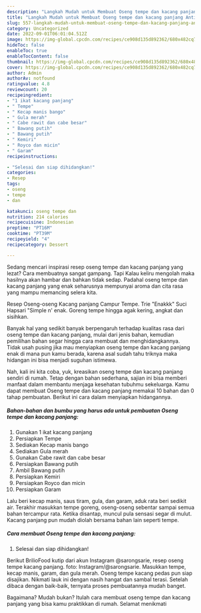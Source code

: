 ```yaml
---
description: "Langkah Mudah untuk Membuat Oseng tempe dan kacang panjang Anti Gagal"
title: "Langkah Mudah untuk Membuat Oseng tempe dan kacang panjang Anti Gagal"
slug: 557-langkah-mudah-untuk-membuat-oseng-tempe-dan-kacang-panjang-anti-gagal
category: Uncategorized
date: 2022-09-01T06:01:04.512Z
image: https://img-global.cpcdn.com/recipes/ce908d135d892362/680x482cq70/oseng-tempe-dan-kacang-panjang-foto-resep-utama.jpg
hideToc: false
enableToc: true
enableTocContent: false
thumbnail: https://img-global.cpcdn.com/recipes/ce908d135d892362/680x482cq70/oseng-tempe-dan-kacang-panjang-foto-resep-utama.jpg
cover: https://img-global.cpcdn.com/recipes/ce908d135d892362/680x482cq70/oseng-tempe-dan-kacang-panjang-foto-resep-utama.jpg
author: Admin
authorAv: notfound
ratingvalue: 4.8
reviewcount: 20
recipeingredient:
- "1 ikat kacang panjang"
- " Tempe"
- " Kecap manis bango"
- " Gula merah"
- " Cabe rawit dan cabe besar"
- " Bawang putih"
- " Bawang putih"
- " Kemiri"
- " Royco dan micin"
- " Garam"
recipeinstructions:

- "Selesai dan siap dihidangkan!"
categories:
- Resep
tags:
- oseng
- tempe
- dan

katakunci: oseng tempe dan 
nutrition: 214 calories
recipecuisine: Indonesian
preptime: "PT16M"
cooktime: "PT39M"
recipeyield: "4"
recipecategory: Dessert

---
```



Sedang mencari inspirasi resep oseng tempe dan kacang panjang yang lezat? Cara membuatnya sangat gampang. Tapi Kalau keliru mengolah maka hasilnya akan hambar dan bahkan tidak sedap. Padahal oseng tempe dan kacang panjang yang enak seharusnya mempunyai aroma dan cita rasa yang mampu memancing selera kita.


Resep Oseng-oseng Kacang panjang Campur Tempe. Trie &#34;Enakkk&#34; Suci Hapsari &#34;Simple n&#39; enak. Goreng tempe hingga agak kering, angkat dan sisihkan.

Banyak hal yang sedikit banyak berpengaruh terhadap kualitas rasa dari oseng tempe dan kacang panjang, mulai dari jenis bahan, kemudian pemilihan bahan segar hingga cara membuat dan menghidangkannya. Tidak usah pusing jika mau menyiapkan oseng tempe dan kacang panjang enak di mana pun kamu berada, karena asal sudah tahu triknya maka hidangan ini bisa menjadi suguhan istimewa.


Nah, kali ini kita coba, yuk, kreasikan oseng tempe dan kacang panjang sendiri di rumah. Tetap dengan bahan sederhana, sajian ini bisa memberi manfaat dalam membantu menjaga kesehatan tubuhmu sekeluarga. Kamu dapat membuat Oseng tempe dan kacang panjang memakai 10 bahan dan 0 tahap pembuatan. Berikut ini cara dalam menyiapkan hidangannya.

<!--inarticleads1-->

##### Bahan-bahan dan bumbu yang harus ada untuk pembuatan Oseng tempe dan kacang panjang:

1. Gunakan 1 ikat kacang panjang
1. Persiapkan  Tempe
1. Sediakan  Kecap manis bango
1. Sediakan  Gula merah
1. Gunakan  Cabe rawit dan cabe besar
1. Persiapkan  Bawang putih
1. Ambil  Bawang putih
1. Persiapkan  Kemiri
1. Persiapkan  Royco dan micin
1. Persiapkan  Garam


Lalu beri kecap manis, saus tiram, gula, dan garam, aduk rata beri sedikit air. Terakhir masukkan tempe goreng, oseng-oseng sebentar sampai semua bahan tercampur rata. Ketika disantap, muncul pula sensasi segar di mulut. Kacang panjang pun mudah diolah bersama bahan lain seperti tempe. 

<!--inarticleads2-->

##### Cara membuat Oseng tempe dan kacang panjang:


1. Selesai dan siap dihidangkan!

Berikut BrilioFood kutip dari akun Instagram @sarongsarie, resep oseng tempe kacang panjang. foto: Instagram/@sarongsarie. Masukkan tempe, kecap manis, garam, dan gula merah. Oseng tempe kacang pedas pun siap disajikan. Nikmati lauk ini dengan nasih hangat dan sambal terasi. Setelah dibaca dengan baik-baik, ternyata proses pembuatannya mudah banget. 

Bagaimana? Mudah bukan? Itulah cara membuat oseng tempe dan kacang panjang yang bisa kamu praktikkan di rumah. Selamat menikmati
